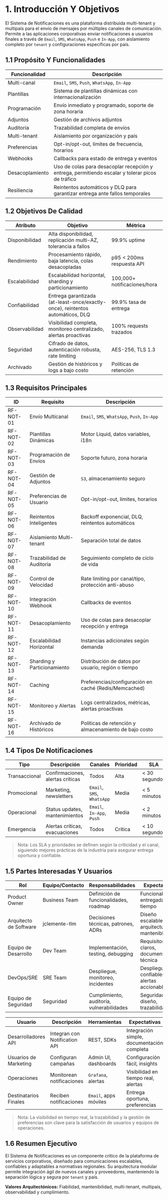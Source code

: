 # 1. Introducción Y Objetivos

El Sistema de Notificaciones es una plataforma distribuida multi-tenant y multipaís para el envío de mensajes por múltiples canales de comunicación. Permite a las aplicaciones corporativas enviar notificaciones a usuarios finales a través de `Email`, `SMS`, `WhatsApp`, `Push` e `In-App`, con aislamiento completo por `tenant` y configuraciones específicas por país.

## 1.1 Propósito Y Funcionalidades

| Funcionalidad   | Descripción |
|-----------------|-------------|
| Multi-canal     | `Email`, `SMS`, `Push`, `WhatsApp`, `In-App` |
| Plantillas      | Sistema de plantillas dinámicas con internacionalización |
| Programación    | Envío inmediato y programado, soporte de zona horaria |
| Adjuntos        | Gestión de archivos adjuntos |
| Auditoría       | Trazabilidad completa de envíos |
| Multi-tenant    | Aislamiento por organización y país |
| Preferencias    | Opt-in/opt-out, límites de frecuencia, horarios |
| Webhooks        | Callbacks para estado de entrega y eventos |
| Desacoplamiento | Uso de colas para desacoplar recepción y entrega, permitiendo escalar y tolerar picos de tráfico |
| Resiliencia     | Reintentos automáticos y DLQ para garantizar entrega ante fallos temporales |

## 1.2 Objetivos De Calidad

| Atributo        | Objetivo                | Métrica                  |
|-----------------|------------------------|--------------------------|
| Disponibilidad  | Alta disponibilidad, replicación multi-AZ, tolerancia a fallos | 99.9% uptime             |
| Rendimiento     | Procesamiento rápido, baja latencia, colas desacopladas        | p95 < 200ms respuesta API|
| Escalabilidad   | Escalabilidad horizontal, sharding y particionamiento          | 100,000+ notificaciones/hora |
| Confiabilidad   | Entrega garantizada (at-least-once/exactly-once), reintentos automáticos, DLQ | 99.9% tasa de entrega    |
| Observabilidad  | Visibilidad completa, monitoreo centralizado, alertas proactivas | 100% requests trazados   |
| Seguridad       | Cifrado de datos, autenticación robusta, rate limiting         | AES-256, TLS 1.3         |
| Archivado       | Gestión de históricos y logs a bajo costo                      | Políticas de retención   |

## 1.3 Requisitos Principales

| ID         | Requisito                        | Descripción |
|------------|----------------------------------|-------------|
| RF-NOT-01  | Envío Multicanal                 | `Email`, `SMS`, `WhatsApp`, `Push`, `In-App` |
| RF-NOT-02  | Plantillas Dinámicas             | Motor Liquid, datos variables, i18n |
| RF-NOT-03  | Programación de Envíos           | Soporte futuro, zona horaria        |
| RF-NOT-04  | Gestión de Adjuntos              | `S3`, almacenamiento seguro         |
| RF-NOT-05  | Preferencias de Usuario          | Opt-in/opt-out, límites, horarios   |
| RF-NOT-06  | Reintentos Inteligentes          | Backoff exponencial, DLQ, reintentos automáticos |
| RF-NOT-07  | Aislamiento Multi-tenant         | Separación total de datos           |
| RF-NOT-08  | Trazabilidad de Auditoría        | Seguimiento completo de ciclo de vida |
| RF-NOT-09  | Control de Velocidad             | Rate limiting por canal/tipo, protección anti-abuso |
| RF-NOT-10  | Integración Webhook              | Callbacks de eventos                |
| RF-NOT-11  | Desacoplamiento                  | Uso de colas para desacoplar recepción y entrega |
| RF-NOT-12  | Escalabilidad Horizontal         | Instancias adicionales según demanda |
| RF-NOT-13  | Sharding y Particionamiento      | Distribución de datos por usuario, región o tiempo |
| RF-NOT-14  | Caching                         | Preferencias/configuración en caché (Redis/Memcached) |
| RF-NOT-15  | Monitoreo y Alertas              | Logs centralizados, métricas, alertas proactivas |
| RF-NOT-16  | Archivado de Históricos          | Políticas de retención y almacenamiento de bajo costo |

## 1.4 Tipos De Notificaciones

| Tipo           | Descripción                        | Canales         | Prioridad | SLA           |
|----------------|------------------------------------|-----------------|-----------|---------------|
| Transaccional  | Confirmaciones, alertas críticas   | Todos           | Alta      | < 30 segundos |
| Promocional    | Marketing, newsletters             | `Email`, `SMS`, `WhatsApp` | Media  | < 5 minutos   |
| Operacional    | Status updates, mantenimientos     | `Email`, `In-App`, `Push` | Media  | < 2 minutos   |
| Emergencia     | Alertas críticas, evacuaciones     | Todos           | Crítica   | < 10 segundos |

> Nota: Los SLA y prioridades se definen según la criticidad y el canal, siguiendo mejores prácticas de la industria para asegurar entrega oportuna y confiable.

## 1.5 Partes Interesadas Y Usuarios

| Rol                    | Equipo/Contacto         | Responsabilidades                        | Expectativas                        |
|------------------------|------------------------|------------------------------------------|-------------------------------------|
| Product Owner          | Business Team          | Definición de funcionalidades, roadmap   | Funcionalidades entregadas a tiempo |
| Arquitecto de Software | jclemente-tlm         | Decisiones técnicas, patrones, ADRs      | Diseño escalable, arquitectura mantenible |
| Equipo de Desarrollo   | Dev Team              | Implementación, testing, debugging       | Requisitos claros, documentación técnica |
| DevOps/SRE             | SRE Team              | Despliegue, monitoreo, incidentes        | Despliegues confiables, alertas accionables |
| Equipo de Seguridad    | Seguridad             | Cumplimiento, auditoría, vulnerabilidades| Seguridad por diseño, trazabilidad  |

| Usuario                | Descripción                    | Herramientas                | Expectativas                        |
|------------------------|-------------------------------|-----------------------------|-------------------------------------|
| Desarrolladores API    | Integran con Notification API | REST, SDKs                  | Integración simple, documentación completa |
| Usuarios de Marketing  | Configuran campañas           | Admin UI, dashboards        | Configuración fácil, insights       |
| Operaciones            | Monitorean notificaciones     | `Grafana`, alertas          | Visibilidad en tiempo real, alertas |
| Destinatarios Finales  | Reciben notificaciones        | `Email`, apps móviles       | Entrega oportuna, preferencias      |

> Nota: La visibilidad en tiempo real, la trazabilidad y la gestión de preferencias son clave para la satisfacción de usuarios y equipos de operaciones.

## 1.6 Resumen Ejecutivo

El Sistema de Notificaciones es un componente crítico de la plataforma de servicios corporativos, diseñado para comunicaciones escalables, confiables y adaptables a normativas regionales. Su arquitectura modular permite integración ágil de nuevos canales y proveedores, manteniendo la separación lógica y segura por `tenant` y país.

**Valores Arquitectónicos:** Fiabilidad, mantenibilidad, multi-tenant, multipaís, observabilidad y cumplimiento.
